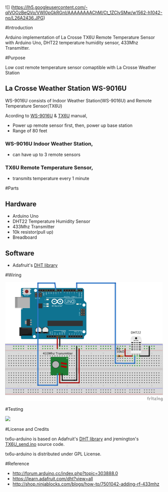 ![]
(https://lh5.googleusercontent.com/-qIVOOzBeQVo/VWI0pGkRGnI/AAAAAAAAChM/Ct_1ZClvSMw/w1562-h1042-no/L26A2436.JPG)

#Introduction

Arduino implementation of La Crosse TX6U Remote Temperature Sensor with Arduino Uno, DHT22 temperature humidity sensor, 433Mhz Transmitter.

#Purpose

Low cost remote temperature sensor comaptible with La Crosse Weather Station

## La Crosse Weather Station WS-9016U

WS-9016U consists of Indoor Weather Station(WS-9016U) and Remote Temperature Sensor(TX6U)

Acording to [WS-9016U](http://www.lacrossetechnology.com/9016/manual.pdf) & [TX6U](https://www.lacrossetechnology.com/tx6/manual.pdf) manual, 

- Power up remote sensor first, then, power up base station
- Range of 80 feet
 
### WS-9016U Indoor Weather Station,

- can have up to 3 remote sensors

### TX6U Remote Temperature Sensor,

- transmits temperature every 1 minute

#Parts

## Hardware
- Arduino Uno
- DHT22 Temperature Humidity Sensor
- 433Mhz Transmitter
- 10k resistor(pull up)
- Breadboard

## Software
- Adafruit's [DHT library](https://learn.adafruit.com/dht?view=all)

#Wiring

![](https://github.com/briankimstudio/tx6u-arduino/blob/master/tx6u-arduino.png?raw=true)

#Testing

<img src="https://lh3.googleusercontent.com/-VZ71K9ljQiw/VWI7aLff35I/AAAAAAAACio/orYc6GPfWn0/w844-h1358-no/L26A2455.JPG" height="500">

#License and Credits

tx6u-arduino is based on Adafruit's [DHT library](https://learn.adafruit.com/dht?view=all) and jremington's [TX6U_send.ino](http://forum.arduino.cc/index.php?topic=303888.0) source code.

tx6u-arduino is distributed under GPL License.

#Reference

- http://forum.arduino.cc/index.php?topic=303888.0
- https://learn.adafruit.com/dht?view=all
- http://shop.ninjablocks.com/blogs/how-to/7501042-adding-rf-433mhz
